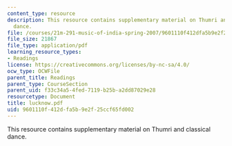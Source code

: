 ```yaml
---
content_type: resource
description: This resource contains supplementary material on Thumri and classical
  dance.
file: /courses/21m-291-music-of-india-spring-2007/9601110f412dfa5b9e2f25ccf65fd002_lucknow.pdf
file_size: 21867
file_type: application/pdf
learning_resource_types:
- Readings
license: https://creativecommons.org/licenses/by-nc-sa/4.0/
ocw_type: OCWFile
parent_title: Readings
parent_type: CourseSection
parent_uid: f33c34a5-4fed-7119-b25b-a2dd87029e28
resourcetype: Document
title: lucknow.pdf
uid: 9601110f-412d-fa5b-9e2f-25ccf65fd002
---
```

This resource contains supplementary material on Thumri and classical dance.